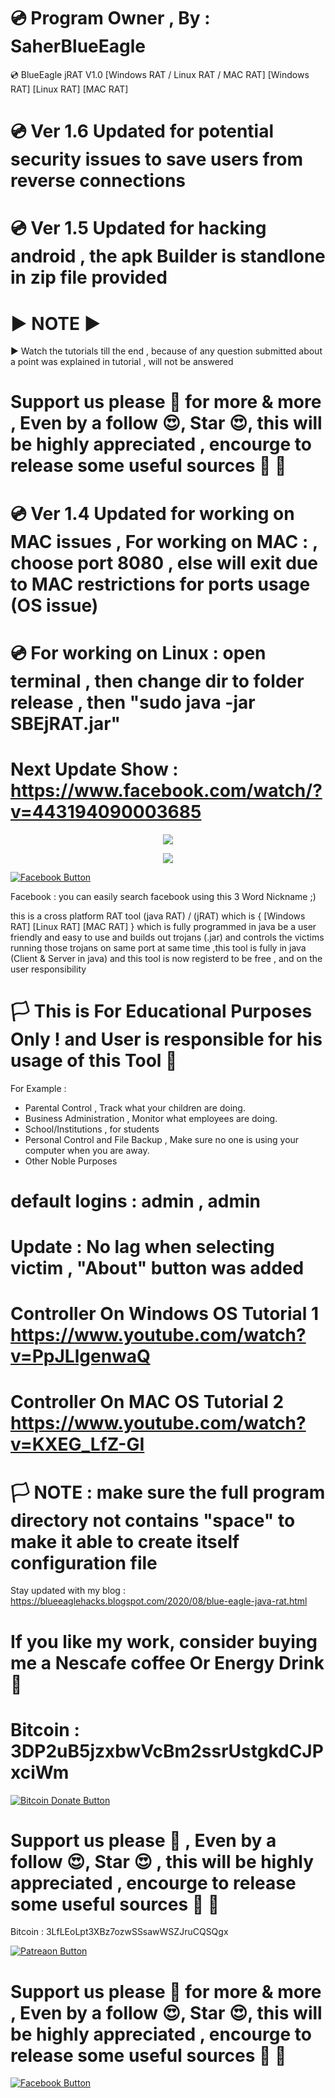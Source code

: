 # 💿 Program Owner , By : SaherBlueEagle
💿 BlueEagle jRAT V1.0 [Windows RAT / Linux RAT / MAC RAT] 
[Windows RAT] [Linux RAT] [MAC RAT] 
# 💿  Ver 1.6 Updated for potential security issues to save users from reverse connections
# 💿  Ver 1.5 Updated for hacking android , the apk Builder is standlone in zip file provided
# ▶️ NOTE ▶️
▶ Watch the tutorials till the end , because of any question submitted about a point was explained in tutorial , will not be answered 

# Support us please 🥰 for more & more  , Even by a follow 😍, Star 😍, this will be highly appreciated , encourge to release some useful sources 🥰 🥰

# 💿  Ver 1.4 Updated for working on MAC issues , For working on MAC : , choose port 8080 , else will exit due to MAC restrictions for ports usage (OS issue)
# 💿 For working on Linux : open terminal , then change dir to folder release , then "sudo java -jar SBEjRAT.jar" 
# Next Update Show : https://www.facebook.com/watch/?v=443194090003685

<p align="center">
<img src="https://raw.githubusercontent.com/SaherBlueEagle/BlueEagle_jRAT/master/screensj.png" ><br>

</p>
<p align="center">
<img src="https://raw.githubusercontent.com/SaherBlueEagle/BlueEagle_jRAT/master/jRAT%20on%20MAC.png" ><br>

</p>

[![Facebook Button](https://raw.githubusercontent.com/SaherBlueEagle/BlueEagle-XPR-Open-Source/main/ficon.png)](https://www.facebook.com/search/top?q=saher%20blue%20eagle)


Facebook : you can easily search facebook using this 3 Word Nickname ;) 

this is a cross platform RAT tool (java RAT) / (jRAT) which is { [Windows RAT] [Linux RAT] [MAC RAT] } which is fully programmed in java be a user friendly and easy to use and builds out trojans (.jar) and controls the victims running those trojans on same port at same time ,this tool is fully in java (Client & Server in java) and this tool is now registerd to be free , and on the user responsibility 


# 🏳 This is For Educational Purposes Only ! and User is responsible for his usage of this Tool  🔞

For Example : 
- Parental Control , Track what your children are doing.
- Business Administration , Monitor what employees are doing.
- School/Institutions , for students
- Personal Control and File Backup , Make sure no one is using your computer when you are away.
- Other Noble Purposes
# default logins : admin , admin
# Update : No lag when selecting victim , "About" button was added 
# Controller On Windows OS Tutorial 1  https://www.youtube.com/watch?v=PpJLlgenwaQ
# Controller On MAC OS Tutorial 2 https://www.youtube.com/watch?v=KXEG_LfZ-GI
# 🏳 NOTE : make sure the full program directory not contains "space" to make it able to create itself configuration file
Stay updated with my blog : 
https://blueeaglehacks.blogspot.com/2020/08/blue-eagle-java-rat.html
 
# If you like my work, consider buying me a Nescafe coffee Or Energy Drink 🥰 

# Bitcoin : 3DP2uB5jzxbwVcBm2ssrUstgkdCJPxciWm

[![Bitcoin Donate Button](https://raw.githubusercontent.com/SaherBlueEagle/XPR-2020-Free/master/Bitcoin-Donate-button.png)](https://www.facebook.com/NsBleeD/posts/)
# Support us please 🥰  , Even by a follow 😍, Star 😍 , this will be highly appreciated , encourge to release some useful sources 🥰 🥰
Bitcoin : 3LfLEoLpt3XBz7ozwSSsawWSZJruCQSQgx

[![Patreaon Button](https://raw.githubusercontent.com/SaherBlueEagle/XPR-2020-Free/master/patreon_button2.png)](https://www.patreon.com/BlueEagle)
# Support us please 🥰 for more & more  , Even by a follow 😍, Star 😍, this will be highly appreciated , encourge to release some useful sources 🥰 🥰

[![Facebook Button](https://raw.githubusercontent.com/SaherBlueEagle/XPR-2020-Free/master/facebook_button.png)](https://www.facebook.com/NsBleeD/posts/)

